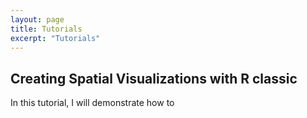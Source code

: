 ```yaml
---
layout: page
title: Tutorials
excerpt: "Tutorials"
---
```


## Creating Spatial Visualizations with R classic 

In this tutorial, I will demonstrate how to 

